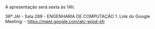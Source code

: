 A apresentação será sexta às 14h.

36ª JAI - Sala 289 - ENGENHARIA DE COMPUTAÇÃO 1. Link do Google Meeting: - https://meet.google.com/atc-wjod-sfr

